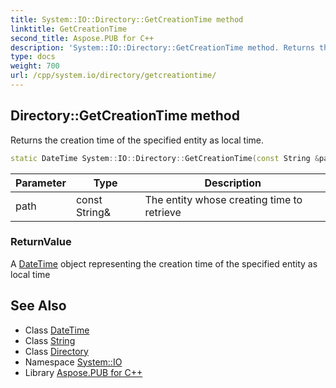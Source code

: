 ```yaml
---
title: System::IO::Directory::GetCreationTime method
linktitle: GetCreationTime
second_title: Aspose.PUB for C++
description: 'System::IO::Directory::GetCreationTime method. Returns the creation time of the specified entity as local time in C++.'
type: docs
weight: 700
url: /cpp/system.io/directory/getcreationtime/
---
```

## Directory::GetCreationTime method


Returns the creation time of the specified entity as local time.

```cpp
static DateTime System::IO::Directory::GetCreationTime(const String &path)
```


| Parameter | Type | Description |
| --- | --- | --- |
| path | const String\& | The entity whose creating time to retrieve |

### ReturnValue

A [DateTime](../../../system/datetime/) object representing the creation time of the specified entity as local time

## See Also

* Class [DateTime](../../../system/datetime/)
* Class [String](../../../system/string/)
* Class [Directory](../)
* Namespace [System::IO](../../)
* Library [Aspose.PUB for C++](../../../)
